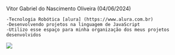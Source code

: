 Vitor Gabriel do Nascimento Oliveira  (04/06/2024)

    -Tecnologia Robótica [alura] (https://www.alura.com.br)
    -Desenvolvendo projetos na linguagem de JavaScript
    -Utilizo esse espaço para minha organização dos meus projetos desenvolvidos


![](https://media1.tenor.com/m/SG-mY2B77o8AAAAd/chama-ela-pra-conversar-chama-ela.gif)





